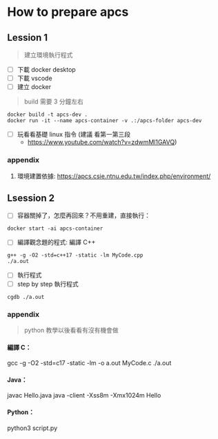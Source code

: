 # How to prepare apcs
## Lession 1
> 建立環境執行程式
- [ ] 下載 docker desktop
- [ ] 下載 vscode
- [ ] 建立 docker
> build 需要 3 分鐘左右
```shell
docker build -t apcs-dev .
docker run -it --name apcs-container -v .:/apcs-folder apcs-dev
```
- [ ] 玩看看基礎 linux 指令 (建議 看第一第三段
    - https://www.youtube.com/watch?v=zdwmMl1GAVQ)
### appendix
1. 環境建置依據: https://apcs.csie.ntnu.edu.tw/index.php/environment/
## Lsession 2
- [ ] 容器關掉了，怎麼再回來？不用重建，直接執行：
```
docker start -ai apcs-container
```
- [ ] 編譯觀念題的程式: 編譯 C++
```
g++ -g -O2 -std=c++17 -static -lm MyCode.cpp
./a.out
```
- [ ] 執行程式
- [ ] step by step 執行程式
```
cgdb ./a.out
```
### appendix
> python 教學以後看看有沒有機會做
#### 編譯 C：
gcc -g -O2 -std=c17 -static -lm -o a.out MyCode.c
./a.out
#### Java：
javac Hello.java
java -client -Xss8m -Xmx1024m Hello
#### Python：
python3 script.py
